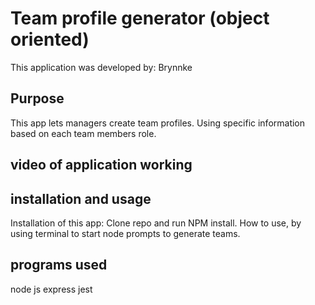 # Team profile generator (object oriented)
This application was developed by: 
Brynnke

## Purpose
This app lets managers create team profiles. Using specific information based on each team members role.

## video of application working

## installation and usage
Installation of this app: Clone repo and run NPM install. How to use, by using terminal to start node prompts to generate teams.

## programs used
node
js
express
jest